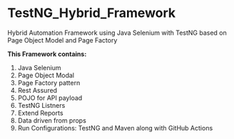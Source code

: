 # TestNG_Hybrid_Framework
Hybrid Automation Framework using Java Selenium with TestNG based on Page Object Model and Page Factory

**This Framework contains:**
1. Java Selenium
2. Page Object Modal
4. Page Factory pattern
3. Rest Assured
4. POJO for API payload
5. TestNG Listners
7. Extend Reports
8. Data driven from props
9. Run Configurations:
    TestNG and Maven along with GitHub Actions
